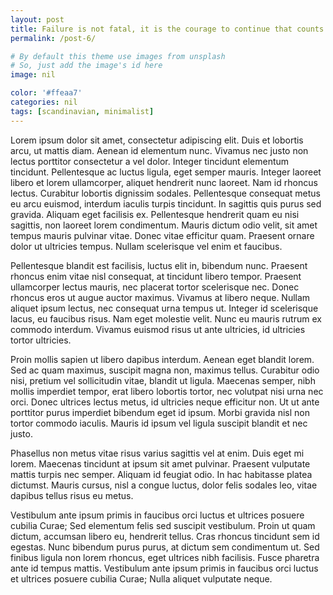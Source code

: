```yaml
---
layout: post
title: Failure is not fatal, it is the courage to continue that counts
permalink: /post-6/

# By default this theme use images from unsplash
# So, just add the image's id here
image: nil

color: '#ffeaa7'
categories: nil
tags: [scandinavian, minimalist]
---
```


Lorem ipsum dolor sit amet, consectetur adipiscing elit. Duis et lobortis arcu, ut mattis diam. Aenean id elementum nunc. Vivamus nec justo non lectus porttitor consectetur a vel dolor. Integer tincidunt elementum tincidunt. Pellentesque ac luctus ligula, eget semper mauris. Integer laoreet libero et lorem ullamcorper, aliquet hendrerit nunc laoreet. Nam id rhoncus lectus. Curabitur lobortis dignissim sodales. Pellentesque consequat metus eu arcu euismod, interdum iaculis turpis tincidunt. In sagittis quis purus sed gravida. Aliquam eget facilisis ex. Pellentesque hendrerit quam eu nisi sagittis, non laoreet lorem condimentum. Mauris dictum odio velit, sit amet tempus mauris pulvinar vitae. Donec vitae efficitur quam. Praesent ornare dolor ut ultricies tempus. Nullam scelerisque vel enim et faucibus.

Pellentesque blandit est facilisis, luctus elit in, bibendum nunc. Praesent rhoncus enim vitae nisl consequat, at tincidunt libero tempor. Praesent ullamcorper lectus mauris, nec placerat tortor scelerisque nec. Donec rhoncus eros ut augue auctor maximus. Vivamus at libero neque. Nullam aliquet ipsum lectus, nec consequat urna tempus ut. Integer id scelerisque lacus, eu faucibus risus. Nam eget molestie velit. Nunc eu mauris rutrum ex commodo interdum. Vivamus euismod risus ut ante ultricies, id ultricies tortor ultricies.

Proin mollis sapien ut libero dapibus interdum. Aenean eget blandit lorem. Sed ac quam maximus, suscipit magna non, maximus tellus. Curabitur odio nisi, pretium vel sollicitudin vitae, blandit ut ligula. Maecenas semper, nibh mollis imperdiet tempor, erat libero lobortis tortor, nec volutpat nisi urna nec orci. Donec ultrices lectus metus, id ultricies neque efficitur non. Ut ut ante porttitor purus imperdiet bibendum eget id ipsum. Morbi gravida nisl non tortor commodo iaculis. Mauris id ipsum vel ligula suscipit blandit et nec justo.

Phasellus non metus vitae risus varius sagittis vel at enim. Duis eget mi lorem. Maecenas tincidunt at ipsum sit amet pulvinar. Praesent vulputate mattis turpis nec semper. Aliquam id feugiat odio. In hac habitasse platea dictumst. Mauris cursus, nisl a congue luctus, dolor felis sodales leo, vitae dapibus tellus risus eu metus.

Vestibulum ante ipsum primis in faucibus orci luctus et ultrices posuere cubilia Curae; Sed elementum felis sed suscipit vestibulum. Proin ut quam dictum, accumsan libero eu, hendrerit tellus. Cras rhoncus tincidunt sem id egestas. Nunc bibendum purus purus, at dictum sem condimentum ut. Sed finibus ligula non lorem rhoncus, eget ultrices nibh facilisis. Fusce pharetra ante id tempus mattis. Vestibulum ante ipsum primis in faucibus orci luctus et ultrices posuere cubilia Curae; Nulla aliquet vulputate neque.